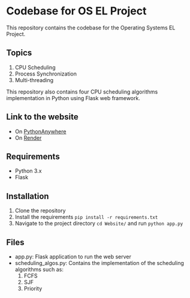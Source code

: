# Codebase for OS EL Project

This repository contains the codebase for the Operating Systems EL Project.

## Topics

1. CPU Scheduling
2. Process Synchronization
3. Multi-threading

This repository also contains four CPU scheduling algorithms implementation in Python using Flask web framework.

## Link to the website

- On [PythonAnywhere](http://theossentialguide.pythonanywhere.com/)
- On [Render](https://theossentialguide.onrender.com/)

## Requirements

- Python 3.x
- Flask

## Installation

1. Clone the repository
2. Install the requirements `pip install -r requirements.txt`
3. Navigate to the project directory `cd Website/` and run `python app.py`

## Files

- app.py: Flask application to run the web server
- scheduling_algos.py: Contains the implementation of the scheduling algorithms such as:
  1. FCFS
  2. SJF
  3. Priority
